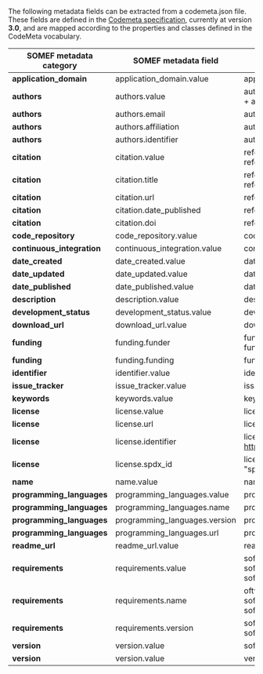 The following metadata fields can be extracted from a codemeta.json file.   
These fields are defined in the [Codemeta specification](https://w3id.org/codemeta/3.0), currently at version **3.0**, and are mapped according to the properties and classes defined in the CodeMeta vocabulary.

| SOMEF metadata category       | SOMEF metadata field                       | CODEMETA.JSON value          |
|-------------------------------|--------------------------------------------|------------------------------|
| **application_domain**        |  application_domain.value                  |     applicationCategory      |
| **authors**                   |  authors.value                             |     author.name or author.givenName + author.familyName                   |
| **authors**                   |  authors.email                             |     author.email                  |
| **authors**                   |  authors.affiliation                             |     author.affiliation                   |
| **authors**                   |  authors.identifier                             |     author.identifier or author.@id                   |
| **citation**                  |  citation.value                            |     referencePublication.name or referencePublication.title           |    
| **citation**                  |  citation.title                            |      referencePublication.name or referencePublication.title            |    
| **citation**                  |  citation.url                              |         referencePublication.url         |    
| **citation**                  |  citation.date_published                   |     referencePublication.datePublished               |    
| **citation**                  |  citation.doi                              |     referencePublication.identifier                  | 
| **code_repository**           |  code_repository.value                     |     codeRepository           |
| **continuous_integration**    |  continuous_integration.value              |     contIntegration          |
| **date_created**              |  date_created.value                        |     dateCreated              |
| **date_updated**              |  date_updated.value                        |     dateModified             |
| **date_published**            |  date_published.value                      |     datePublished            |
| **description**               |  description.value                         |     description                    |
| **development_status**        |  development_status.value                  |     developmentStatus                       |
| **download_url**              |  download_url.value                        |     downloadUrl              |
| **funding**                   |  funding.funder                            |     funding.funder or funding.funder.name             |    
| **funding**                   |  funding.funding                           |     funding.fundingIdentifier                        |
| **identifier**                |  identifier.value                          |     identifier                     |
| **issue_tracker**             |  issue_tracker.value                       |     issueTracker             |
| **keywords**                  |  keywords.value                            |     keywords                 |
| **license**                   |  license.value                           |     license.name                   |
| **license**                   |  license.url                           |     license.url                |
| **license**                   |  license.identifier                        |  license.identifier or https://spdx.org/licenses/{license}               |
| **license**                   |  license.spdx_id                        |    license.identifier if "spdx.org/licenses/                 |  
| **name**                      |  name.value                                |     name                     |
| **programming_languages**              |  programming_languages.value                     |     programmingLanguage.name          |
| **programming_languages**              |  programming_languages.name                     |     programmingLanguage.name        |
| **programming_languages**              |  programming_languages.version                   |     programmingLanguage.version           |
| **programming_languages**              |  programming_languages.url                       |     programmingLanguage.url          |
| **readme_url**                |  readme_url.value                          |     readme                    |
| **requirements**              |  requirements.value                       |      softwareRequirements or softwareRequirements.name ==     softwareRequirements.version         |
| **requirements**              |  requirements.name                      |    oftwareRequirements or softwareRequirements.name or    softwareRequirements.identifier              |
| **requirements**              |  requirements.version                       |     softwareRequirements or softwareRequirements.version            |
| **version**                   |  version.value                             |     softwareVersion          |
| **version**                   |  version.value                             |     version                    |